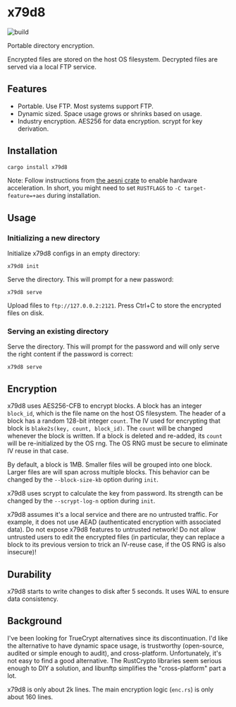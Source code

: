 # x79d8

![build](https://github.com/quark-zju/x79d8/workflows/build/badge.svg)

Portable directory encryption.

Encrypted files are stored on the host OS filesystem. Decrypted files are
served via a local FTP service.

## Features

- Portable. Use FTP. Most systems support FTP.
- Dynamic sized. Space usage grows or shrinks based on usage.
- Industry encryption. AES256 for data encryption. scrypt for key derivation.

## Installation

```sh
cargo install x79d8
```

Note: Follow instructions from [the aesni crate](https://docs.rs/aesni) to
enable hardware acceleration. In short, you might need to set `RUSTFLAGS`
to `-C target-feature=+aes` during installation.

## Usage

### Initializing a new directory

Initialize x79d8 configs in an empty directory:

```
x79d8 init
```

Serve the directory. This will prompt for a new password:

```
x79d8 serve
```

Upload files to `ftp://127.0.0.2:2121`. Press Ctrl+C to store the encrypted
files on disk.

### Serving an existing directory

Serve the directory. This will prompt for the password and will only serve
the right content if the password is correct:

```
x79d8 serve
```

## Encryption

x79d8 uses AES256-CFB to encrypt blocks. A block has an integer `block_id`,
which is the file name on the host OS filesystem. The header of a block has a
random 128-bit integer `count`. The IV used for encrypting that block is
`blake2s(key, count, block_id)`. The `count` will be changed whenever the
block is written. If a block is deleted and re-added, its `count` will be
re-initialized by the OS rng. The OS RNG must be secure to eliminate IV reuse
in that case.

By default, a block is 1MB. Smaller files will be grouped into one block.
Larger files are will span across multiple blocks. This behavior can be changed
by the `--block-size-kb` option during `init`.

x79d8 uses scrypt to calculate the key from password. Its strength can be
changed by the `--scrypt-log-n` option during `init`.

x79d8 assumes it's a local service and there are no untrusted traffic. For
example, it does not use AEAD (authenticated encryption with associated data).
Do not expose x79d8 features to untrusted network! Do not allow untrusted
users to edit the encrypted files (in particular, they can replace a block
to its previous version to trick an IV-reuse case, if the OS RNG is also
insecure)!

## Durability

x79d8 starts to write changes to disk after 5 seconds. It uses WAL to ensure
data consistency.

## Background

I've been looking for TrueCrypt alternatives since its discontinuation. I'd
like the alternative to have dynamic space usage, is trustworthy (open-source,
audited or simple enough to audit), and cross-platform. Unfortunately, it's
not easy to find a good alternative. The RustCrypto libraries seem serious
enough to DIY a solution, and libunftp simplifies the "cross-platform" part
a lot.

x79d8 is only about 2k lines. The main encryption logic (`enc.rs`) is only
about 160 lines.
